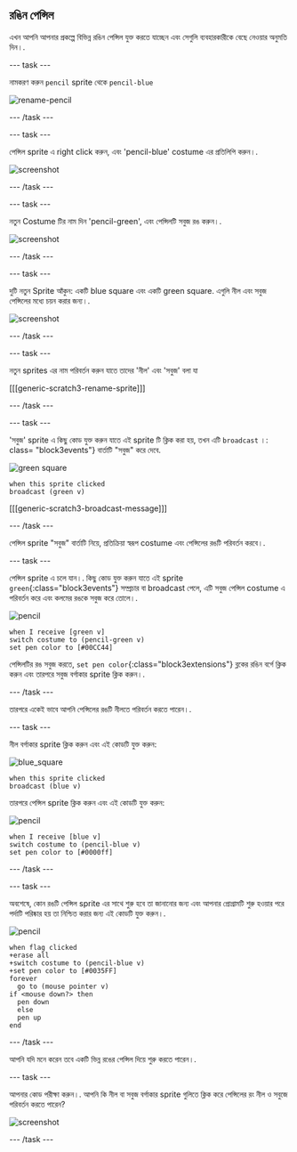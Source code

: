## রঙিন পেন্সিল

এখন আপনি আপনার প্রকল্পে বিভিন্ন রঙিন পেন্সিল যুক্ত করতে যাচ্ছেন এবং সেগুলি ব্যবহারকারীকে বেছে নেওয়ার অনুমতি দিন।.

\--- task \---

নামকরণ করুন `pencil` sprite থেকে `pencil-blue`

![rename-pencil](images/rename-pencil.png)

\--- /task \---

\--- task \---

পেন্সিল sprite এ right click করুন, এবং 'pencil-blue' costume এর প্রতিলিপি করুন।.

![screenshot](images/paint-blue-duplicate.png)

\--- /task \---

\--- task \---

নতুন Costume টির নাম দিন 'pencil-green', এবং পেন্সিলটি সবুজ রঙ করুন।.

![screenshot](images/paint-pencil-green.png)

\--- /task \---

\--- task \---

দুটি নতুন Sprite আঁকুন: একটি blue square এবং একটি green square. এগুলি নীল এবং সবুজ পেন্সিলের মধ্যে চয়ন করার জন্য।.

![screenshot](images/paint-selectors.png)

\--- /task \---

\--- task \---

নতুন sprites এর নাম পরিবর্তন করুন যাতে তাদের 'নীল' এবং 'সবুজ' বলা যা

[[[generic-scratch3-rename-sprite]]]

\--- /task \---

\--- task \---

'সবুজ' sprite এ কিছু কোড যুক্ত করুন যাতে এই sprite টি ক্লিক করা হয়, তখন এটি ` broadcast ` ।: class= "block3events"} বার্তাটি "সবুজ" করে দেবে.

![green square](images/green_square.png)

```blocks3
when this sprite clicked
broadcast (green v)
```

[[[generic-scratch3-broadcast-message]]]

\--- /task \---

পেন্সিল sprite "সবুজ" বার্তাটি নিয়ে, প্রতিক্রিয়া স্বরূপ costume এবং পেন্সিলের রঙটি পরিবর্তন করবে।.

\--- task \---

পেন্সিল sprite এ চলে যান।. কিছু কোড যুক্ত করুন যাতে এই sprite `green`{:class="block3events"} সম্প্রচার বা broadcast পেলে, এটি সবুজ পেন্সিল costume এ পরিবর্তন করে এবং কলমের রঙকে সবুজ করে তোলে।.

![pencil](images/pencil.png)

```blocks3
when I receive [green v]
switch costume to (pencil-green v)
set pen color to [#00CC44]
```

পেন্সিলটির রঙ সবুজ করতে, `set pen color`{:class="block3extensions"} ব্লকের রঙিন বর্গে ক্লিক করুন এবং তারপরে সবুজ বর্গাকার sprite ক্লিক করুন।.

\--- /task \---

তারপরে একেই ভাবে আপনি পেন্সিলের রঙটি নীলতে পরিবর্তন করতে পারেন।.

\--- task \---

নীল বর্গাকার sprite ক্লিক করুন এবং এই কোডটি যুক্ত করুন:

![blue_square](images/blue_square.png)

```blocks3
when this sprite clicked
broadcast (blue v)
```

তারপরে পেন্সিল sprite ক্লিক করুন এবং এই কোডটি যুক্ত করুন:

![pencil](images/pencil.png)

```blocks3
when I receive [blue v]
switch costume to (pencil-blue v)
set pen color to [#0000ff]
```

\--- /task \---

\--- task \---

অবশেষে, কোন রঙটি পেন্সিল sprite এর সাথে শুরু হবে তা জানানোর জন্য এবং আপনার প্রোগ্রামটি শুরু হওয়ার পরে পর্দাটি পরিষ্কার হয় তা নিশ্চিত করার জন্য এই কোডটি যুক্ত করুন।.

![pencil](images/pencil.png)

```blocks3
when flag clicked
+erase all
+switch costume to (pencil-blue v)
+set pen color to [#0035FF]
forever
  go to (mouse pointer v)
if <mouse down?> then
  pen down
  else
  pen up
end
```

\--- /task \---

আপনি যদি মনে করেন তবে একটি ভিন্ন রঙের পেন্সিল দিয়ে শুরু করতে পারেন।.

\--- task \---

আপনার কোড পরীক্ষা করুন।. আপনি কি নীল বা সবুজ বর্গাকার sprite গুলিতে ক্লিক করে পেন্সিলের রং নীল ও সবুজে পরিবর্তন করতে পারেন?

![screenshot](images/paint-pens-test.png)

\--- /task \---